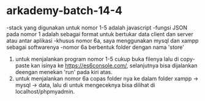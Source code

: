 # arkademy-batch-14-4

-stack yang digunakan untuk nomor 1-5 adalah javascript
-fungsi JSON pada nomor 1 adalah sebagai format untuk bertukar data client dan server atau antar aplikasi
-khusus nomor 6a, saya menggunakan mysql dan xampp sebagai softwarenya
-nomor 6a berbentuk folder dengan nama 'store'

1. untuk menjalankan program nomor 1-5 cukup buka filenya lalu di copy-paste kan isinya ke https://es6console.com/, selanjutnya bisa dijalankan deengan menekan 'run' pada kiri atas.
2. untuk menjalankan nomor 6a copas folder nya ke dalam folder xampp -> mysql -> data, lalu di untuk mengeceknya bisa dilihat di localhost/phpmyadmin.
